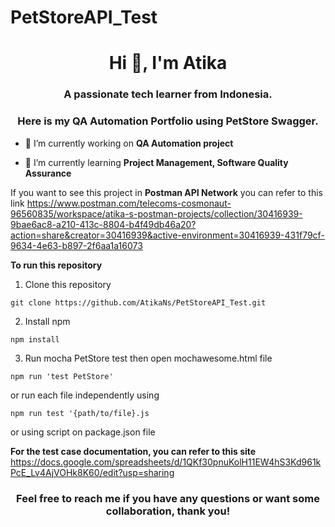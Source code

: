# PetStoreAPI_Test
<h1 align="center">Hi 👋, I'm Atika</h1>
<h3 align="center">A passionate tech learner from Indonesia.</h3>
<h3 align="center">Here is my QA Automation Portfolio using PetStore Swagger.</h3>

- 🔭 I’m currently working on **QA Automation project**

- 🌱 I’m currently learning **Project Management, Software Quality Assurance**

If you want to see this project in **Postman API Network** you can refer to this link
https://www.postman.com/telecoms-cosmonaut-96560835/workspace/atika-s-postman-projects/collection/30416939-9bae6ac8-a210-413c-8804-b4f49db46a20?action=share&creator=30416939&active-environment=30416939-431f79cf-9634-4e63-b897-2f6aa1a16073

**To run this repository**
1. Clone this repository
```
git clone https://github.com/AtikaNs/PetStoreAPI_Test.git
```

2. Install npm
```
npm install
```

3. Run mocha PetStore test then open mochawesome.html file
```
npm run 'test PetStore'
```

or run each file independently using
```
npm run test '{path/to/file}.js
```

or using script on package.json file


**For the test case documentation, you can refer to this site**
https://docs.google.com/spreadsheets/d/1QKf30pnuKolH11EW4hS3Kd961kPcE_Lv4AjVOHk8K60/edit?usp=sharing

<h3 align="center">Feel free to reach me if you have any questions or want some collaboration, thank you!</h3>
